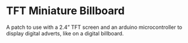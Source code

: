 # TFT Miniature Billboard
A patch to use with a 2.4” TFT screen and an arduino microcontroller to
display digital adverts, like on a digital billboard.
